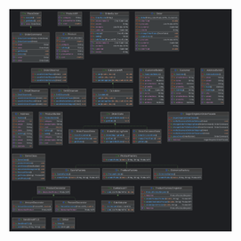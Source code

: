 <img src="https://github.com/justbee007/ShoppingStore/blob/main/DesignPatterns_final_project.png" alt="Example Image" width="400" height="400">

